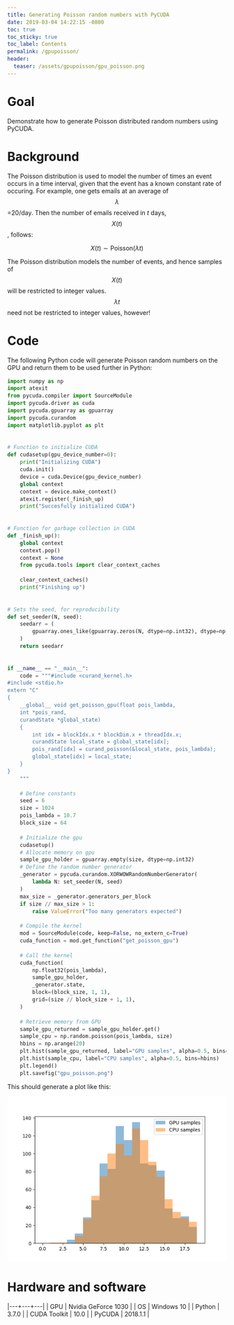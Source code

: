 ```yaml
---
title: Generating Poisson random numbers with PyCUDA
date: 2019-03-04 14:22:15 -0800
toc: true
toc_sticky: true
toc_label: Contents
permalink: /gpupoisson/
header:
  teaser: /assets/gpupoisson/gpu_poisson.png
---
```


<!---comment to remove Goal from showing up below teaser--->

# Goal

Demonstrate how to generate Poisson distributed random numbers using PyCUDA. 

# Background

The Poisson distribution is used to model the number of times an event occurs in a time interval, given that the event has a known constant rate of occuring. For example, one gets emails at an average of $$\lambda$$=20/day. Then the number of emails received in *t* days, $$X(t)$$, follows:

$$X(t) \sim \textrm{Poisson}(\lambda t)$$

The Poisson distribution models the number of events, and hence samples of $$X(t)$$ will be restricted to integer values. $$\lambda t$$ need not be restricted to integer values, however!

# Code

The following Python code will generate Poisson random numbers on the GPU and return them to be used further in Python:

~~~python
import numpy as np
import atexit
from pycuda.compiler import SourceModule
import pycuda.driver as cuda
import pycuda.gpuarray as gpuarray
import pycuda.curandom
import matplotlib.pyplot as plt


# Function to initialize CUDA
def cudasetup(gpu_device_number=0):
    print("Initializing CUDA")
    cuda.init()
    device = cuda.Device(gpu_device_number)
    global context
    context = device.make_context()
    atexit.register(_finish_up)
    print("Succesfully initialized CUDA")


# Function for garbage collection in CUDA
def _finish_up():
    global context
    context.pop()
    context = None
    from pycuda.tools import clear_context_caches

    clear_context_caches()
    print("Finishing up")


# Sets the seed, for reproducibility
def set_seeder(N, seed):
    seedarr = (
        gpuarray.ones_like(gpuarray.zeros(N, dtype=np.int32), dtype=np.int32) * seed
    )
    return seedarr


if __name__ == "__main__":
    code = """#include <curand_kernel.h>
#include <stdio.h>
extern "C"
{
    __global__ void get_poisson_gpu(float pois_lambda, 
    int *pois_rand, 
    curandState *global_state)
    {
        int idx = blockIdx.x * blockDim.x + threadIdx.x;
        curandState local_state = global_state[idx];
        pois_rand[idx] = curand_poisson(&local_state, pois_lambda);
        global_state[idx] = local_state;
    }
}
    """

    # Define constants
    seed = 6
    size = 1024
    pois_lambda = 10.7
    block_size = 64

    # Initialize the gpu
    cudasetup()
    # Allocate memory on gpu
    sample_gpu_holder = gpuarray.empty(size, dtype=np.int32)
    # Define the random number generator
    _generator = pycuda.curandom.XORWOWRandomNumberGenerator(
        lambda N: set_seeder(N, seed)
    )
    max_size = _generator.generators_per_block
    if size // max_size > 1:
        raise ValueError("Too many generators expected")

    # Compile the kernel
    mod = SourceModule(code, keep=False, no_extern_c=True)
    cuda_function = mod.get_function("get_poisson_gpu")

    # Call the kernel
    cuda_function(
        np.float32(pois_lambda),
        sample_gpu_holder,
        _generator.state,
        block=(block_size, 1, 1),
        grid=(size // block_size + 1, 1),
    )

    # Retrieve memory from GPU
    sample_gpu_returned = sample_gpu_holder.get()
    sample_cpu = np.random.poisson(pois_lambda, size)
    hbins = np.arange(20)
    plt.hist(sample_gpu_returned, label="GPU samples", alpha=0.5, bins=hbins)
    plt.hist(sample_cpu, label="CPU samples", alpha=0.5, bins=hbins)
    plt.legend()
    plt.savefig("gpu_poisson.png")
~~~

This should generate a plot like this:

![Poisson random numbers generated from GPU and CPU](../assets/gpupoisson/gpu_poisson.png)

# Hardware and software

|---+---+---|
| GPU          | Nvidia GeForce 1030 |
| OS           | Windows 10          |
| Python       | 3.7.0               |
| CUDA Toolkit | 10.0                |
| PyCUDA       | 2018.1.1            |